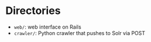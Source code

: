 # Directories

- `web/`: web interface on Rails
- `crawler/`: Python crawler that pushes to Solr via POST
